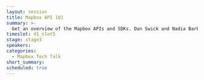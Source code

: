 ```yaml
---
layout: session
title: Mapbox API 101
summary: >-
  Get an overview of the Mapbox APIs and SDKs. Dan Swick and Nadia Barbosa from Mapbox give an overview of the Mapbox stack and key APIs.
timeslot: d1_slot5
stage: stage3
speakers:
categories:
  - Mapbox Tech Talk
short_summary:
scheduled: true
---
```


